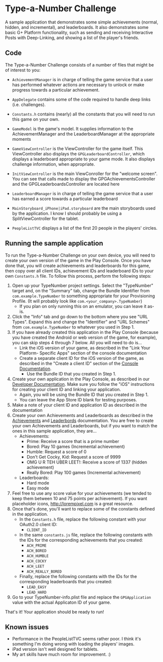 # Type-a-Number Challenge

A sample application that demonstrates some simple achievements (normal, hidden,
and incremental), and leaderboards. It also demonstrates some basic G+ Platform
functionality, such as sending and receiving Interactive Posts with
Deep-Linking, and showing a list of the player's friends.

## Code

The Type-a-Number Challenge consists of a number of files that might be of interest to you:

* `AchievementManager` is in charge of telling the game service that a user has
performed whatever actions are necessary to unlock or make progress towards a
particular achievement.

* `AppDelegate` contains some of the code required to handle deep links (i.e.
challenges).

* `Constants.h` contains (nearly) all the constants that you will need to run
this game on your own.

* `GameModel` is the game's model. It supplies information to the
  AchievementManager and the LeaderboardManager at the appropriate moments

* `GameViewController` is the ViewController for the game itself. This
  ViewController also displays the `GPGLeaderboardController`, which displays a
  leaderboard appropriate to your game mode. It also displays challenge
  information, when appropriate.

* `InitViewController` is the main ViewConroller for the "welcome screen". You
  can see that calls made to display the GPGAchievementsController and the
  GPGLeaderboardsController are located here

* `LeaderboardManager` is in charge of telling the game service that a user has
  earned a score towards a particular leaderboard

* `MainStoryboard_iPhone|iPad.storyboard` are the main storyboards used by the
  application. I know I should probably be using a SplitViewController for the
  tablet.

* `PeopleListTVC` displays a list of the first 20 people in the players'
  circles.


## Running the sample application

To run the Type-a-Number Challenge on your own device, you will need to create
your own version of the game in the Play Console. Once you have done that,
you will create achievements and leaderboards for this game, then copy over
all client IDs, achievement IDs and leaderboard IDs to your own
`Constants.h` file. To follow this process, perform the following steps:

1. Open up your TypeNumber project settings. Select the "TypeNumber" target and,
  on the "Summary" tab, change the Bundle Identifier from `com.example.TypeNumber` to
  something appropriate for your Provisioning Profile. (It will probably look like
  `com.<your_company>.TypeNumber`)
    * If you plan on only running this on an emulator, you can leave it as-is.
2. Click the "Info" tab and go down to the bottom where you see "URL Types". Expand
  this and change the "Identifier" and "URL Schemes" from `com.example.TypeNumber` to
  whatever you used in Step 1.
3. If you have already created this application in the Play Console (because you
  have created the Android or web version of the game, for example), you can
  skip steps 4 through 7 below. All you will need to do is...
    * Link the iOS version of your game, as described in the "Link Your Platform-
      Specific Apps" section of the console documentation
    * Create a separate client ID for the iOS version of the game, as described in
      the "Create a client ID" section of the [Console Documentation](https://developers.google.com/games/services/console/enabling).
        * Use the Bundle ID that you created in Step 1.
4. Create your own application in the Play Console, as described in our [Developer
  Documentation](https://developers.google.com/games/services/console/enabling). Make
  sure you follow the "iOS" instructions for creating your client ID and linking
  your application.
    * Again, you will be using the Bundle ID that you created in Step 1.
    * You can leave the App Store ID blank for testing purposes.
5. Make a note of your client ID and application ID as described in the
  documentation
6. Create your own Achievements and Leaderboards as described in the
  [Achievements](https://developers.google.com/games/services/common/concepts/achievements)
  and [Leaderbords](https://developers.google.com/games/services/common/concepts/leaderboards)
  documentation. You are free to create your own Achievements and Leaderboards,
  but if you want to match the ones in this sample application, they are...
    * Achievements:
        * Prime: Receive a score that is a prime number
        * Bored: Play 10 games (Incremental achievement)
        * Humble: Request a score of 0
        * Don't Get Cocky, Kid: Request a score of 9999
        * OMG U R TEH UBER LEET!: Receive a score of 1337 (hidden achievement)
        * Really Bored: Play 100 games (Incremental achievement)
    * Leaderboards:
        * Hard mode
        * Easy mode
7. Feel free to use any score value for your achievements (we tended to keep
  them between 10 and 75 points per achievement). If you want placeholder icons,
  <http://lorempixel.com> is a great resource.
8. Once that's done, you'll want to replace some of the constants defined in the
  application.
    * In the `Constants.h` file, replace the following constant with your OAuth2.0
      client ID:
        * `CLIENT_ID`
    * In the same `constants.js` file, replace the following constants with the
      IDs for the corresponding achievements that you created:
        * `ACH_PRIME`
        * `ACH_BORED`
        * `ACH_HUMBLE`
        * `ACH_COCKY`
        * `ACH_LEET`
        * `ACH_REALLY_BORED`
    * Finally, replace the following constants with the IDs for the
      corresponding leaderboards that you created:
        * `LEAD_EASY`
        * `LEAD_HARD`
9. Go to your TypeNumber-info.plist file and replace the `GPGApplication` value with
  the actual Applicaton ID of your game.

That's it! Your application should be ready to run! 

## Known issues

* Performance in the PeopleListTVC seems rather poor. I think it's something I'm
  doing wrong with loading the players' images.
* iPad version isn't well designed for tablets.
* My art skills have much room for improvement. :)
